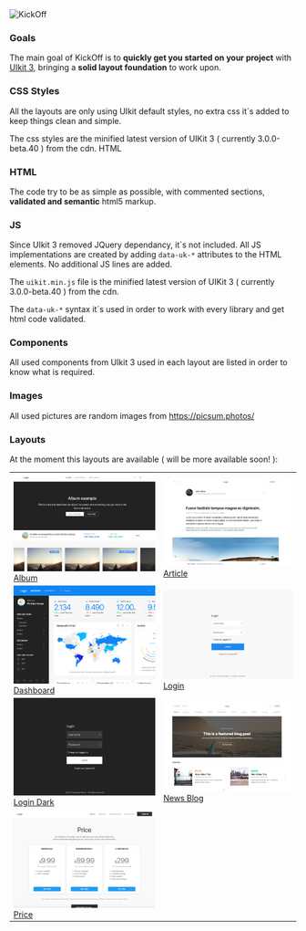 <img src="https://zzseba78.github.io/Kick-Off/img/kickOff-logo.svg" width="240px" alt="KickOff">

### Goals

The main goal of KickOff is to <strong>quickly get you started on your project</strong> with <a href="https://getuikit.com/" target="_blank">UIkit 3</a>, bringing a <strong>solid layout foundation</strong> to work upon.

### CSS Styles

All the layouts are only using UIkit default styles, no extra css it´s added to keep things clean and simple.

The css styles are the minified latest version of UIKit 3 ( currently 3.0.0-beta.40 ) from the cdn.
HTML

### HTML
The code try to be as simple as possible, with commented sections, <strong>validated and semantic</strong> html5 markup.

### JS

Since UIkit 3 removed JQuery dependancy, it´s not included. All JS implementations are created by adding `data-uk-*` attributes to the HTML elements. No additional JS lines are added.

The `uikit.min.js` file is the minified latest version of UIKit 3 ( currently 3.0.0-beta.40 ) from the cdn.

The `data-uk-*` syntax it´s used in order to work with every library and get html code validated.

### Components

All used components from UIkit 3 used in each layout are listed in order to know what is required.

### Images

All used pictures are random images from https://picsum.photos/

### Layouts

At the moment this layouts are available ( will be more available soon! ):

|   |   |
| ------------- | ------------- |
|[<img src="img/album.png" width="100%" alt=""><br>Album](https://zzseba78.github.io/Kick-Off/album.html)|[<img src="img/article.png" width="100%" alt=""><br>Article](https://zzseba78.github.io/Kick-Off/article.html)|
|[<img src="img/dashboard.png" width="100%" alt=""><br>Dashboard](https://zzseba78.github.io/Kick-Off/dashboard.html)|[<img src="img/login.png" width="100%" alt=""><br>Login](https://zzseba78.github.io/Kick-Off/login.html)|
|[<img src="img/login-dark.png" width="100%" alt=""><br>Login Dark](https://zzseba78.github.io/Kick-Off/login-dark.html)|[<img src="img/newsBlog.png" width="100%" alt=""><br>News Blog](https://zzseba78.github.io/Kick-Off/newsBlog.html)| 
|[<img src="img/price.png" width="100%" alt=""><br>Price](https://zzseba78.github.io/Kick-Off/price.html)|
